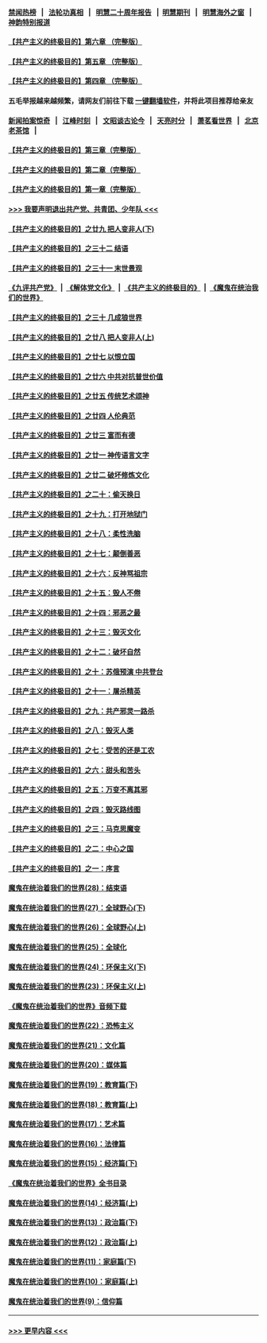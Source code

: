 #### [禁闻热榜](热点新闻.md?=0)  &nbsp;&nbsp;|&nbsp;&nbsp; [法轮功真相](https://github.com/gfw-breaker/truth/blob/master/README.md?=0) &nbsp;&nbsp;|&nbsp;&nbsp; [明慧二十周年报告](https://github.com/gfw-breaker/mh-reports/blob/master/README.md?=0) &nbsp;&nbsp;|&nbsp;&nbsp;[明慧期刊](https://github.com/gfw-breaker/mh-qikan) &nbsp;&nbsp;|&nbsp;&nbsp; [明慧海外之窗](https://github.com/gfw-breaker/mh-news/blob/master/README.md?=0) &nbsp;&nbsp;|&nbsp;&nbsp; [神韵特别报道](https://github.com/gfw-breaker/mh-news/blob/master/shenyun.md?=0)
#### [【共产主义的终极目的】第六章 （完整版）](../pages/nsc422/n11428913.md?t=02241002) 
#### [【共产主义的终极目的】第五章 （完整版）](../pages/nsc422/n11428912.md?t=02241002) 
#### [【共产主义的终极目的】第四章 （完整版）](../pages/nsc422/n11428907.md?t=02241002) 
#### 五毛举报越来越频繁，请网友们前往下载 [一键翻墙软件](https://github.com/gfw-breaker/ssr-accounts)，并将此项目推荐给亲友
#### [新闻拍案惊奇](https://github.com/gfw-breaker/banned-news/blob/master/pages/link4.md) &nbsp;&nbsp;|&nbsp;&nbsp; [江峰时刻](https://github.com/gfw-breaker/banned-news/blob/master/pages/link4.md) &nbsp;&nbsp;|&nbsp;&nbsp; [文昭谈古论今](https://github.com/gfw-breaker/banned-news/blob/master/pages/link4.md) &nbsp;&nbsp;|&nbsp;&nbsp; [天亮时分](https://github.com/gfw-breaker/banned-news/blob/master/pages/link4.md) &nbsp;&nbsp;|&nbsp;&nbsp; [萧茗看世界](https://github.com/gfw-breaker/banned-news/blob/master/pages/link4.md) &nbsp;&nbsp;|&nbsp;&nbsp; [北京老茶馆](https://github.com/gfw-breaker/banned-news/blob/master/pages/link4.md) &nbsp;&nbsp;|&nbsp;&nbsp; 
#### [【共产主义的终极目的】第三章（完整版）](../pages/nsc422/n11428848.md?t=02241002) 
#### [【共产主义的终极目的】第二章（完整版）](../pages/nsc422/n11428831.md?t=02241002) 
#### [【共产主义的终极目的】第一章（完整版）](../pages/nsc422/n11417651.md?t=02241002) 
#### [>>> 我要声明退出共产党、共青团、少年队 <<<](https://github.com/begood0513/goodnews/blob/master/quit/letter.md) 
#### [【共产主义的终极目的】之廿九 把人变非人(下)](../pages/nsc422/n11344140.md?t=02241002) 
#### [【共产主义的终极目的】之三十二 结语](../pages/nsc422/n11360535.md?t=02241002) 
#### [【共产主义的终极目的】之三十一 末世景观](../pages/nsc422/n11351129.md?t=02241002) 
#### [《九评共产党》](https://github.com/begood0513/9ping.md/blob/master/README.md) &nbsp;|&nbsp; [《解体党文化》](../../../../jtdwh.md/blob/master/README.md)  &nbsp;|&nbsp; [《共产主义的终极目的》](../../../../gczydzjmd.md/blob/master/README.md) &nbsp;|&nbsp; [《魔鬼在统治我们的世界》](../../../../mgztzwmdsj.md/blob/master/README.md) 
#### [【共产主义的终极目的】之三十 几成狼世界](../pages/nsc422/n11348280.md?t=02241002) 
#### [【共产主义的终极目的】之廿八 把人变非人(上)](../pages/nsc422/n11340492.md?t=02241002) 
#### [【共产主义的终极目的】之廿七 以恨立国](../pages/nsc422/n11336944.md?t=02241002) 
#### [【共产主义的终极目的】之廿六 中共对抗普世价值](../pages/nsc422/n11324785.md?t=02241002) 
#### [【共产主义的终极目的】之廿五 传统艺术颂神](../pages/nsc422/n11296396.md?t=02241002) 
#### [【共产主义的终极目的】之廿四 人伦典范](../pages/nsc422/n11296397.md?t=02241002) 
#### [【共产主义的终极目的】之廿三 富而有德](../pages/nsc422/n11283598.md?t=02241002) 
#### [【共产主义的终极目的】之廿一 神传语言文字](../pages/nsc422/n11263265.md?t=02241002) 
#### [【共产主义的终极目的】之廿二 破坏修炼文化](../pages/nsc422/n11245728.md?t=02241002) 
#### [【共产主义的终极目的】之二十：偷天换日](../pages/nsc422/n11238846.md?t=02241002) 
#### [【共产主义的终极目的】之十九：打开地狱门](../pages/nsc422/n11206376.md?t=02241002) 
#### [【共产主义的终极目的】之十八：柔性洗脑](../pages/nsc422/n11199994.md?t=02241002) 
#### [【共产主义的终极目的】之十七：颠倒善恶](../pages/nsc422/n11179782.md?t=02241002) 
#### [【共产主义的终极目的】之十六：反神骂祖宗](../pages/nsc422/n11166798.md?t=02241002) 
#### [【共产主义的终极目的】之十五：毁人不倦](../pages/nsc422/n11166792.md?t=02241002) 
#### [【共产主义的终极目的】之十四：邪恶之最](../pages/nsc422/n11150249.md?t=02241002) 
#### [【共产主义的终极目的】之十三：毁灭文化](../pages/nsc422/n11135227.md?t=02241002) 
#### [【共产主义的终极目的】之十二：破坏自然](../pages/nsc422/n11135214.md?t=02241002) 
#### [【共产主义的终极目的】之十：苏俄预演 中共登台](../pages/nsc422/n11118424.md?t=02241002) 
#### [【共产主义的终极目的】之十一：屠杀精英](../pages/nsc422/n11118442.md?t=02241002) 
#### [【共产主义的终极目的】之九：共产邪灵一路杀](../pages/nsc422/n11114139.md?t=02241002) 
#### [【共产主义的终极目的】之八：毁灭人类](../pages/nsc422/n11108503.md?t=02241002) 
#### [【共产主义的终极目的】之七：受苦的还是工农](../pages/nsc422/n11101809.md?t=02241002) 
#### [【共产主义的终极目的】之六：甜头和苦头](../pages/nsc422/n11096971.md?t=02241002) 
#### [【共产主义的终极目的】之五：万变不离其邪](../pages/nsc422/n11091285.md?t=02241002) 
#### [【共产主义的终极目的】之四：毁灭路线图](../pages/nsc422/n11086284.md?t=02241002) 
#### [【共产主义的终极目的】之三：马克思魔变](../pages/nsc422/n11061941.md?t=02241002) 
#### [【共产主义的终极目的】之二：中心之国](../pages/nsc422/n11047728.md?t=02241002) 
#### [【共产主义的终极目的】之一：序言](../pages/nsc422/n11086077.md?t=02241002) 
#### [魔鬼在统治着我们的世界(28)：结束语](../pages/nsc422/n10936246.md?t=02241002) 
#### [魔鬼在统治着我们的世界(27)：全球野心(下)](../pages/nsc422/n10928319.md?t=02241002) 
#### [魔鬼在统治着我们的世界(26)：全球野心(上)](../pages/nsc422/n10900318.md?t=02241002) 
#### [魔鬼在统治着我们的世界(25)：全球化](../pages/nsc422/n10788205.md?t=02241002) 
#### [魔鬼在统治着我们的世界(24)：环保主义(下)](../pages/nsc422/n10695307.md?t=02241002) 
#### [魔鬼在统治着我们的世界(23)：环保主义(上)](../pages/nsc422/n10688613.md?t=02241002) 
#### [《魔鬼在统治着我们的世界》音频下载](../pages/nsc422/n10635553.md?t=02241002) 
#### [魔鬼在统治着我们的世界(22)：恐怖主义](../pages/nsc422/n10614727.md?t=02241002) 
#### [魔鬼在统治着我们的世界(21)：文化篇](../pages/nsc422/n10597706.md?t=02241002) 
#### [魔鬼在统治着我们的世界(20)：媒体篇](../pages/nsc422/n10586579.md?t=02241002) 
#### [魔鬼在统治着我们的世界(19)：教育篇(下)](../pages/nsc422/n10564808.md?t=02241002) 
#### [魔鬼在统治着我们的世界(18)：教育篇(上)](../pages/nsc422/n10526970.md?t=02241002) 
#### [魔鬼在统治着我们的世界(17)：艺术篇](../pages/nsc422/n10499093.md?t=02241002) 
#### [魔鬼在统治着我们的世界(16)：法律篇](../pages/nsc422/n10485969.md?t=02241002) 
#### [魔鬼在统治着我们的世界(15)：经济篇(下)](../pages/nsc422/n10469975.md?t=02241002) 
#### [《魔鬼在统治着我们的世界》全书目录](../pages/nsc422/n10464261.md?t=02241002) 
#### [魔鬼在统治着我们的世界(14)：经济篇(上)](../pages/nsc422/n10457370.md?t=02241002) 
#### [魔鬼在统治着我们的世界(13)：政治篇(下)](../pages/nsc422/n10448270.md?t=02241002) 
#### [魔鬼在统治着我们的世界(12)：政治篇(上)](../pages/nsc422/n10444576.md?t=02241002) 
#### [魔鬼在统治着我们的世界(11)：家庭篇(下)](../pages/nsc422/n10440961.md?t=02241002) 
#### [魔鬼在统治着我们的世界(10)：家庭篇(上)](../pages/nsc422/n10435448.md?t=02241002) 
#### [魔鬼在统治着我们的世界(9)：信仰篇](../pages/nsc422/n10432159.md?t=02241002) 

----
#### [ >>> 更早内容 <<< ](../indexes/nsc422-earlier.md)

